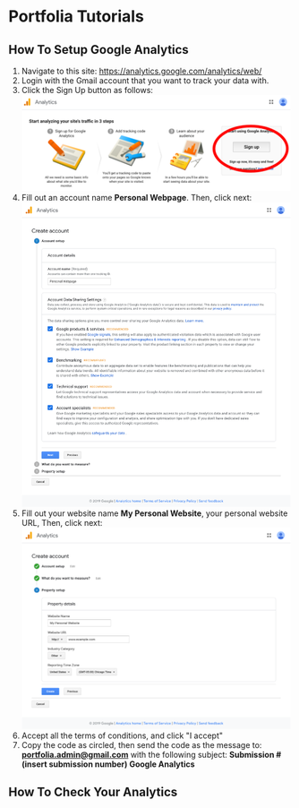 # Portfolia Tutorials

## How To Setup Google Analytics

1. Navigate to this site: https://analytics.google.com/analytics/web/
2. Login with the Gmail account that you want to track your data with.
3. Click the Sign Up button as follows: ![Sign Up](https://github.com/colinjianingxie/PortfoliaTutorials/blob/master/imgs/signup.png)
4. Fill out an account name **Personal Webpage**. Then, click next: ![Setup](https://github.com/colinjianingxie/PortfoliaTutorials/blob/master/imgs/setup.png)
5. Fill out your website name **My Personal Website**, your personal website URL, Then, click next: ![Create](https://github.com/colinjianingxie/PortfoliaTutorials/blob/master/imgs/create.png)
6. Accept all the terms of conditions, and click "I accept"
7. Copy the code as circled, then send the code as the message to: **portfolia.admin@gmail.com** with the following subject: **Submission #(insert submission number) Google Analytics**

## How To Check Your Analytics

